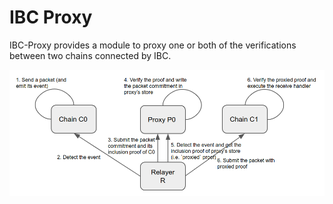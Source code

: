# IBC Proxy

IBC-Proxy provides a module to proxy one or both of the verifications between two chains connected by IBC.

![proxy-packet-relay](./docs/proxy-packet-relay.png "proxy-packet-relay")
